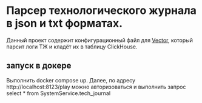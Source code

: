 # Парсер технологического журнала в json и  txt форматах.

Данный проект содержит конфигурационный файл для [Vector](https://vector.dev/), который парсит логи ТЖ и кладёт их в таблицу ClickHouse.

## запуск в докере
Выполнить docker compose up. Далее, по адресу http://localhost:8123/play можно авторизоваться и выполнить запрос
select * from SystemService.tech_journal


